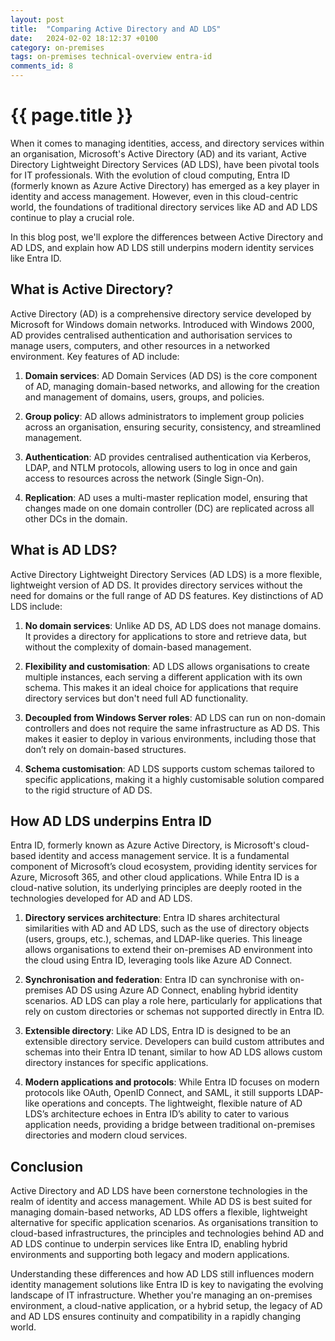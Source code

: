 ```yaml
---
layout: post
title:  "Comparing Active Directory and AD LDS"
date:   2024-02-02 18:12:37 +0100
category: on-premises
tags: on-premises technical-overview entra-id
comments_id: 8
---
```

<h1>{{ page.title }}</h1>

When it comes to managing identities, access, and directory services within an organisation, Microsoft's Active Directory (AD) and its variant, Active Directory Lightweight Directory Services (AD LDS), have been pivotal tools for IT professionals. With the evolution of cloud computing, Entra ID (formerly known as Azure Active Directory) has emerged as a key player in identity and access management. However, even in this cloud-centric world, the foundations of traditional directory services like AD and AD LDS continue to play a crucial role.

In this blog post, we'll explore the differences between Active Directory and AD LDS, and explain how AD LDS still underpins modern identity services like Entra ID.

## What is Active Directory?

Active Directory (AD) is a comprehensive directory service developed by Microsoft for Windows domain networks. Introduced with Windows 2000, AD provides centralised authentication and authorisation services to manage users, computers, and other resources in a networked environment. Key features of AD include:

1. **Domain services**: AD Domain Services (AD DS) is the core component of AD, managing domain-based networks, and allowing for the creation and management of domains, users, groups, and policies.

2. **Group policy**: AD allows administrators to implement group policies across an organisation, ensuring security, consistency, and streamlined management.

3. **Authentication**: AD provides centralised authentication via Kerberos, LDAP, and NTLM protocols, allowing users to log in once and gain access to resources across the network (Single Sign-On).

4. **Replication**: AD uses a multi-master replication model, ensuring that changes made on one domain controller (DC) are replicated across all other DCs in the domain.

## What is AD LDS?

Active Directory Lightweight Directory Services (AD LDS) is a more flexible, lightweight version of AD DS. It provides directory services without the need for domains or the full range of AD DS features. Key distinctions of AD LDS include:

1. **No domain services**: Unlike AD DS, AD LDS does not manage domains. It provides a directory for applications to store and retrieve data, but without the complexity of domain-based management.

2. **Flexibility and customisation**: AD LDS allows organisations to create multiple instances, each serving a different application with its own schema. This makes it an ideal choice for applications that require directory services but don't need full AD functionality.

3. **Decoupled from Windows Server roles**: AD LDS can run on non-domain controllers and does not require the same infrastructure as AD DS. This makes it easier to deploy in various environments, including those that don’t rely on domain-based structures.

4. **Schema customisation**: AD LDS supports custom schemas tailored to specific applications, making it a highly customisable solution compared to the rigid structure of AD DS.

## How AD LDS underpins Entra ID

Entra ID, formerly known as Azure Active Directory, is Microsoft's cloud-based identity and access management service. It is a fundamental component of Microsoft’s cloud ecosystem, providing identity services for Azure, Microsoft 365, and other cloud applications. While Entra ID is a cloud-native solution, its underlying principles are deeply rooted in the technologies developed for AD and AD LDS.

1. **Directory services architecture**: Entra ID shares architectural similarities with AD and AD LDS, such as the use of directory objects (users, groups, etc.), schemas, and LDAP-like queries. This lineage allows organisations to extend their on-premises AD environment into the cloud using Entra ID, leveraging tools like Azure AD Connect.

2. **Synchronisation and federation**: Entra ID can synchronise with on-premises AD DS using Azure AD Connect, enabling hybrid identity scenarios. AD LDS can play a role here, particularly for applications that rely on custom directories or schemas not supported directly in Entra ID.

3. **Extensible directory**: Like AD LDS, Entra ID is designed to be an extensible directory service. Developers can build custom attributes and schemas into their Entra ID tenant, similar to how AD LDS allows custom directory instances for specific applications.

4. **Modern applications and protocols**: While Entra ID focuses on modern protocols like OAuth, OpenID Connect, and SAML, it still supports LDAP-like operations and concepts. The lightweight, flexible nature of AD LDS’s architecture echoes in Entra ID’s ability to cater to various application needs, providing a bridge between traditional on-premises directories and modern cloud services.

## Conclusion

Active Directory and AD LDS have been cornerstone technologies in the realm of identity and access management. While AD DS is best suited for managing domain-based networks, AD LDS offers a flexible, lightweight alternative for specific application scenarios. As organisations transition to cloud-based infrastructures, the principles and technologies behind AD and AD LDS continue to underpin services like Entra ID, enabling hybrid environments and supporting both legacy and modern applications.

Understanding these differences and how AD LDS still influences modern identity management solutions like Entra ID is key to navigating the evolving landscape of IT infrastructure. Whether you're managing an on-premises environment, a cloud-native application, or a hybrid setup, the legacy of AD and AD LDS ensures continuity and compatibility in a rapidly changing world.
